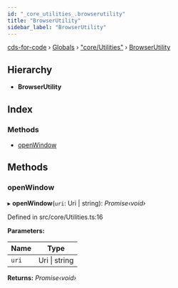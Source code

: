 ```yaml
---
id: "_core_utilities_.browserutility"
title: "BrowserUtility"
sidebar_label: "BrowserUtility"
---
```


[cds-for-code](../index.md) › [Globals](../globals.md) › ["core/Utilities"](../modules/_core_utilities_.md) › [BrowserUtility](_core_utilities_.browserutility.md)

## Hierarchy

* **BrowserUtility**

## Index

### Methods

* [openWindow](_core_utilities_.browserutility.md#openwindow)

## Methods

###  openWindow

▸ **openWindow**(`uri`: Uri | string): *Promise‹void›*

Defined in src/core/Utilities.ts:16

**Parameters:**

Name | Type |
------ | ------ |
`uri` | Uri &#124; string |

**Returns:** *Promise‹void›*
